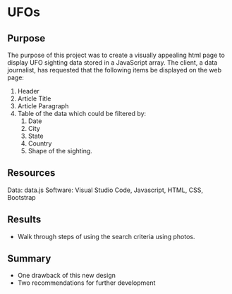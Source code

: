 # UFOs

## Purpose
The purpose of this project was to create a visually appealing html page to display UFO sighting data stored in a JavaScript array.  The client, a data journalist, has requested that the following items be displayed on the web page:

1. Header
2. Article Title
3. Article Paragraph
4. Table of the data which could be filtered by:
    1. Date
    2. City
    3. State
    4. Country 
    5. Shape of the sighting.

## Resources
Data: data.js
Software: Visual Studio Code, Javascript, HTML, CSS, Bootstrap

## Results
- Walk through steps of using the search criteria using photos.

## Summary
- One drawback of this new design
- Two recommendations for further development
